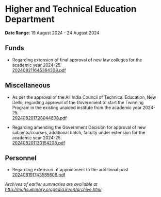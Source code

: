# Higher and Technical Education Department

**Date Range**: 19 August 2024 - 24 August 2024


## Funds
- Regarding extension of final approval of new law colleges for the academic year 2024-25.\
  [202408211645394308.pdf](https://gr.maharashtra.gov.in/Site/Upload/Government%20Resolutions/English/202408211645394308.pdf)

## Miscellaneous
- As per the approval of the All India Council of Technical Education, New Delhi, regarding approval of the Government to start the Twinning Program in the existing unaided institute from the academic year 2024-25.\
  [202408201728044808.pdf](https://gr.maharashtra.gov.in/Site/Upload/Government%20Resolutions/English/202408201728044808.pdf)

- Regarding amending the Government Decision for approval of new subjects/courses, additional batch, faculty under extension for the academic year 2024-25.\
  [202408201130154208.pdf](https://gr.maharashtra.gov.in/Site/Upload/Government%20Resolutions/English/202408201130154208.pdf)

## Personnel
- Regarding extension of appointment to the additional post\
  [202408191743585608.pdf](https://gr.maharashtra.gov.in/Site/Upload/Government%20Resolutions/English/202408191743585608.pdf)


*Archives of earlier summaries are available at http://mahsummary.orgpedia.in/en/archive.html*